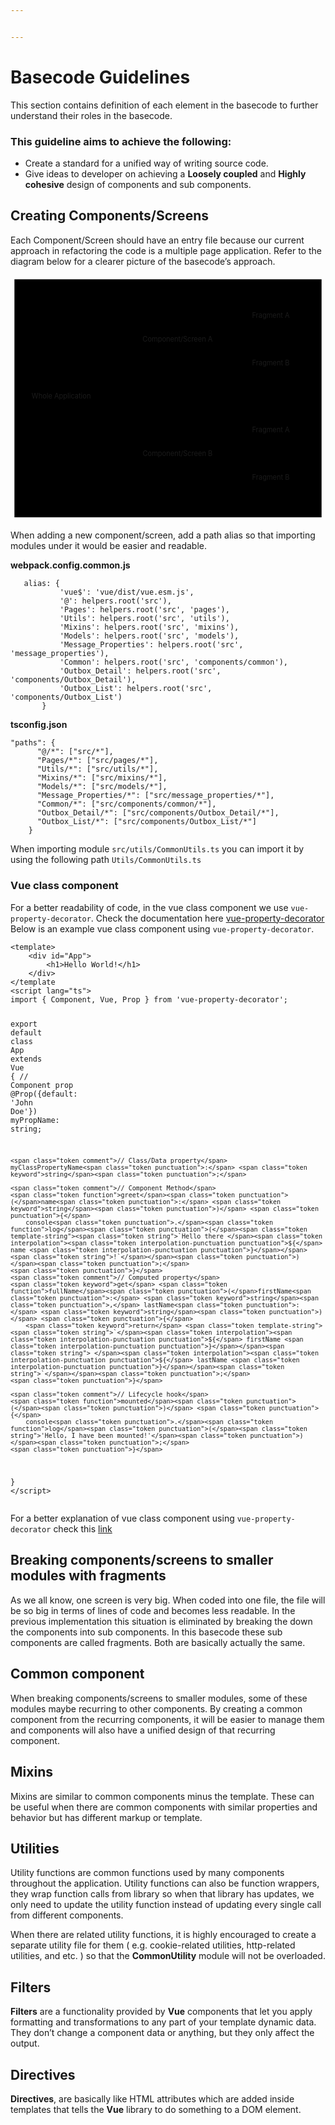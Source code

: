 ```yaml
---


---
```


<h1 id="basecode-guidelines">Basecode Guidelines</h1>
<p>This section contains definition of each element in the basecode to further understand their roles in the basecode.</p>
<h3 id="this-guideline-aims-to-achieve-the-following">This guideline aims to achieve the following:</h3>
<ul>
<li>Create a standard for a unified way of writing source code.</li>
<li>Give ideas to developer on achieving a <strong>Loosely coupled</strong> and <strong>Highly cohesive</strong> design of components and sub components.</li>
</ul>
<h2 id="creating-componentsscreens">Creating Components/Screens</h2>
<p>Each Component/Screen should have an entry file because our current approach in refactoring the code is a multiple page application. Refer to the diagram below for a clearer picture of the basecode’s approach.</p>
<div class="mermaid"><svg xmlns="http://www.w3.org/2000/svg" id="mermaid-svg-ksuDTF1gDUJ0pcut" width="100%" style="max-width: 640.546875px;" viewBox="0 0 640.546875 500"><g transform="translate(-12, -12)"><g class="output"><g class="clusters"><g class="cluster" id="subGraph2" transform="translate(332.2734375,262)" style="opacity: 1;"><rect width="624.546875" height="484" x="-312.2734375" y="-242"></rect><g class="label"><g transform="translate(0,0)"><foreignObject width="0" height="0"><div xmlns="http://www.w3.org/1999/xhtml" style="display: inline-block; white-space: nowrap;"></div></foreignObject></g></g><text x="0" y="-228" fill="black" stroke="none" id="mermaid-svg-ksuDTF1gDUJ0pcutText" style="text-anchor: middle;">Multiple Page Application</text></g><g class="cluster" id="subGraph0" transform="translate(432.59375,146)" style="opacity: 1;"><rect width="373.90625" height="212" x="-186.953125" y="-106"></rect><g class="label"><g transform="translate(0,0)"><foreignObject width="0" height="0"><div xmlns="http://www.w3.org/1999/xhtml" style="display: inline-block; white-space: nowrap;"></div></foreignObject></g></g><text x="0" y="-92" fill="black" stroke="none" id="mermaid-svg-ksuDTF1gDUJ0pcutText" style="text-anchor: middle;">Single Page</text></g><g class="cluster" id="subGraph1" transform="translate(432.59375,378)" style="opacity: 1;"><rect width="373.90625" height="212" x="-186.953125" y="-106"></rect><g class="label"><g transform="translate(0,0)"><foreignObject width="0" height="0"><div xmlns="http://www.w3.org/1999/xhtml" style="display: inline-block; white-space: nowrap;"></div></foreignObject></g></g><text x="0" y="-92" fill="black" stroke="none" id="mermaid-svg-ksuDTF1gDUJ0pcutText" style="text-anchor: middle;">Single Page</text></g></g><g class="edgePaths"><g class="edgePath" style="opacity: 1;"><path class="path" d="M140.21140894396552,239L220.640625,146L245.640625,146L270.640625,146" marker-end="url(#arrowhead15064)" style="fill:none"></path><defs><marker id="arrowhead15064" viewBox="0 0 10 10" refX="9" refY="5" markerUnits="strokeWidth" markerWidth="8" markerHeight="6" orient="auto"><path d="M 0 0 L 10 5 L 0 10 z" class="arrowheadPath" style="stroke-width: 1; stroke-dasharray: 1, 0;"></path></marker></defs></g><g class="edgePath" style="opacity: 1;"><path class="path" d="M140.21140894396552,285L220.640625,378L245.640625,378L270.8828125,378" marker-end="url(#arrowhead15065)" style="fill:none"></path><defs><marker id="arrowhead15065" viewBox="0 0 10 10" refX="9" refY="5" markerUnits="strokeWidth" markerWidth="8" markerHeight="6" orient="auto"><path d="M 0 0 L 10 5 L 0 10 z" class="arrowheadPath" style="stroke-width: 1; stroke-dasharray: 1, 0;"></path></marker></defs></g><g class="edgePath" style="opacity: 1;"><path class="path" d="M410.1863606770833,123L468.125,98L493.125,98" marker-end="url(#arrowhead15066)" style="fill:none"></path><defs><marker id="arrowhead15066" viewBox="0 0 10 10" refX="9" refY="5" markerUnits="strokeWidth" markerWidth="8" markerHeight="6" orient="auto"><path d="M 0 0 L 10 5 L 0 10 z" class="arrowheadPath" style="stroke-width: 1; stroke-dasharray: 1, 0;"></path></marker></defs></g><g class="edgePath" style="opacity: 1;"><path class="path" d="M410.1863606770833,169L468.125,194L493.3671875,194" marker-end="url(#arrowhead15067)" style="fill:none"></path><defs><marker id="arrowhead15067" viewBox="0 0 10 10" refX="9" refY="5" markerUnits="strokeWidth" markerWidth="8" markerHeight="6" orient="auto"><path d="M 0 0 L 10 5 L 0 10 z" class="arrowheadPath" style="stroke-width: 1; stroke-dasharray: 1, 0;"></path></marker></defs></g><g class="edgePath" style="opacity: 1;"><path class="path" d="M410.1863606770833,355L468.125,330L493.125,330" marker-end="url(#arrowhead15068)" style="fill:none"></path><defs><marker id="arrowhead15068" viewBox="0 0 10 10" refX="9" refY="5" markerUnits="strokeWidth" markerWidth="8" markerHeight="6" orient="auto"><path d="M 0 0 L 10 5 L 0 10 z" class="arrowheadPath" style="stroke-width: 1; stroke-dasharray: 1, 0;"></path></marker></defs></g><g class="edgePath" style="opacity: 1;"><path class="path" d="M410.1863606770833,401L468.125,426L493.3671875,426" marker-end="url(#arrowhead15069)" style="fill:none"></path><defs><marker id="arrowhead15069" viewBox="0 0 10 10" refX="9" refY="5" markerUnits="strokeWidth" markerWidth="8" markerHeight="6" orient="auto"><path d="M 0 0 L 10 5 L 0 10 z" class="arrowheadPath" style="stroke-width: 1; stroke-dasharray: 1, 0;"></path></marker></defs></g></g><g class="edgeLabels"><g class="edgeLabel" transform="" style="opacity: 1;"><g transform="translate(0,0)" class="label"><foreignObject width="0" height="0"><div xmlns="http://www.w3.org/1999/xhtml" style="display: inline-block; white-space: nowrap;"><span class="edgeLabel"></span></div></foreignObject></g></g><g class="edgeLabel" transform="" style="opacity: 1;"><g transform="translate(0,0)" class="label"><foreignObject width="0" height="0"><div xmlns="http://www.w3.org/1999/xhtml" style="display: inline-block; white-space: nowrap;"><span class="edgeLabel"></span></div></foreignObject></g></g><g class="edgeLabel" transform="" style="opacity: 1;"><g transform="translate(0,0)" class="label"><foreignObject width="0" height="0"><div xmlns="http://www.w3.org/1999/xhtml" style="display: inline-block; white-space: nowrap;"><span class="edgeLabel"></span></div></foreignObject></g></g><g class="edgeLabel" transform="" style="opacity: 1;"><g transform="translate(0,0)" class="label"><foreignObject width="0" height="0"><div xmlns="http://www.w3.org/1999/xhtml" style="display: inline-block; white-space: nowrap;"><span class="edgeLabel"></span></div></foreignObject></g></g><g class="edgeLabel" transform="" style="opacity: 1;"><g transform="translate(0,0)" class="label"><foreignObject width="0" height="0"><div xmlns="http://www.w3.org/1999/xhtml" style="display: inline-block; white-space: nowrap;"><span class="edgeLabel"></span></div></foreignObject></g></g><g class="edgeLabel" transform="" style="opacity: 1;"><g transform="translate(0,0)" class="label"><foreignObject width="0" height="0"><div xmlns="http://www.w3.org/1999/xhtml" style="display: inline-block; white-space: nowrap;"><span class="edgeLabel"></span></div></foreignObject></g></g></g><g class="nodes"><g class="node" id="A" transform="translate(120.3203125,262)" style="opacity: 1;"><rect rx="0" ry="0" x="-75.3203125" y="-23" width="150.640625" height="46"></rect><g class="label" transform="translate(0,0)"><g transform="translate(-65.3203125,-13)"><foreignObject width="130.640625" height="26"><div xmlns="http://www.w3.org/1999/xhtml" style="display: inline-block; white-space: nowrap;">Whole Application</div></foreignObject></g></g></g><g class="node" id="B" transform="translate(356.8828125,146)" style="opacity: 1;"><rect rx="0" ry="0" x="-86.2421875" y="-23" width="172.484375" height="46"></rect><g class="label" transform="translate(0,0)"><g transform="translate(-76.2421875,-13)"><foreignObject width="152.484375" height="26"><div xmlns="http://www.w3.org/1999/xhtml" style="display: inline-block; white-space: nowrap;">Component/Screen A</div></foreignObject></g></g></g><g class="node" id="C" transform="translate(356.8828125,378)" style="opacity: 1;"><rect rx="0" ry="0" x="-86" y="-23" width="172" height="46"></rect><g class="label" transform="translate(0,0)"><g transform="translate(-76,-13)"><foreignObject width="152" height="26"><div xmlns="http://www.w3.org/1999/xhtml" style="display: inline-block; white-space: nowrap;">Component/Screen B</div></foreignObject></g></g></g><g class="node" id="F" transform="translate(543.8359375,330)" style="opacity: 1;"><rect rx="0" ry="0" x="-50.7109375" y="-23" width="101.421875" height="46"></rect><g class="label" transform="translate(0,0)"><g transform="translate(-40.7109375,-13)"><foreignObject width="81.421875" height="26"><div xmlns="http://www.w3.org/1999/xhtml" style="display: inline-block; white-space: nowrap;">Fragment A</div></foreignObject></g></g></g><g class="node" id="G" transform="translate(543.8359375,426)" style="opacity: 1;"><rect rx="0" ry="0" x="-50.46875" y="-23" width="100.9375" height="46"></rect><g class="label" transform="translate(0,0)"><g transform="translate(-40.46875,-13)"><foreignObject width="80.9375" height="26"><div xmlns="http://www.w3.org/1999/xhtml" style="display: inline-block; white-space: nowrap;">Fragment B</div></foreignObject></g></g></g><g class="node" id="D" transform="translate(543.8359375,98)" style="opacity: 1;"><rect rx="0" ry="0" x="-50.7109375" y="-23" width="101.421875" height="46"></rect><g class="label" transform="translate(0,0)"><g transform="translate(-40.7109375,-13)"><foreignObject width="81.421875" height="26"><div xmlns="http://www.w3.org/1999/xhtml" style="display: inline-block; white-space: nowrap;">Fragment A</div></foreignObject></g></g></g><g class="node" id="E" transform="translate(543.8359375,194)" style="opacity: 1;"><rect rx="0" ry="0" x="-50.46875" y="-23" width="100.9375" height="46"></rect><g class="label" transform="translate(0,0)"><g transform="translate(-40.46875,-13)"><foreignObject width="80.9375" height="26"><div xmlns="http://www.w3.org/1999/xhtml" style="display: inline-block; white-space: nowrap;">Fragment B</div></foreignObject></g></g></g></g></g></g></svg></div>
<p>When adding a new component/screen, add a path alias so that importing modules under it would be easier and readable.</p>
<p><strong>webpack.config.common.js</strong></p>
<pre class=" language-javascript"><code class="prism  language-javascript">   alias<span class="token punctuation">:</span> <span class="token punctuation">{</span>
           <span class="token string">'vue$'</span><span class="token punctuation">:</span> <span class="token string">'vue/dist/vue.esm.js'</span><span class="token punctuation">,</span>
           <span class="token string">'@'</span><span class="token punctuation">:</span> helpers<span class="token punctuation">.</span><span class="token function">root</span><span class="token punctuation">(</span><span class="token string">'src'</span><span class="token punctuation">)</span><span class="token punctuation">,</span>
           <span class="token string">'Pages'</span><span class="token punctuation">:</span> helpers<span class="token punctuation">.</span><span class="token function">root</span><span class="token punctuation">(</span><span class="token string">'src'</span><span class="token punctuation">,</span> <span class="token string">'pages'</span><span class="token punctuation">)</span><span class="token punctuation">,</span>
           <span class="token string">'Utils'</span><span class="token punctuation">:</span> helpers<span class="token punctuation">.</span><span class="token function">root</span><span class="token punctuation">(</span><span class="token string">'src'</span><span class="token punctuation">,</span> <span class="token string">'utils'</span><span class="token punctuation">)</span><span class="token punctuation">,</span>
           <span class="token string">'Mixins'</span><span class="token punctuation">:</span> helpers<span class="token punctuation">.</span><span class="token function">root</span><span class="token punctuation">(</span><span class="token string">'src'</span><span class="token punctuation">,</span> <span class="token string">'mixins'</span><span class="token punctuation">)</span><span class="token punctuation">,</span>
           <span class="token string">'Models'</span><span class="token punctuation">:</span> helpers<span class="token punctuation">.</span><span class="token function">root</span><span class="token punctuation">(</span><span class="token string">'src'</span><span class="token punctuation">,</span> <span class="token string">'models'</span><span class="token punctuation">)</span><span class="token punctuation">,</span>
           <span class="token string">'Message_Properties'</span><span class="token punctuation">:</span> helpers<span class="token punctuation">.</span><span class="token function">root</span><span class="token punctuation">(</span><span class="token string">'src'</span><span class="token punctuation">,</span> <span class="token string">'message_properties'</span><span class="token punctuation">)</span><span class="token punctuation">,</span>
           <span class="token string">'Common'</span><span class="token punctuation">:</span> helpers<span class="token punctuation">.</span><span class="token function">root</span><span class="token punctuation">(</span><span class="token string">'src'</span><span class="token punctuation">,</span> <span class="token string">'components/common'</span><span class="token punctuation">)</span><span class="token punctuation">,</span>
           <span class="token string">'Outbox_Detail'</span><span class="token punctuation">:</span> helpers<span class="token punctuation">.</span><span class="token function">root</span><span class="token punctuation">(</span><span class="token string">'src'</span><span class="token punctuation">,</span> <span class="token string">'components/Outbox_Detail'</span><span class="token punctuation">)</span><span class="token punctuation">,</span>
           <span class="token string">'Outbox_List'</span><span class="token punctuation">:</span> helpers<span class="token punctuation">.</span><span class="token function">root</span><span class="token punctuation">(</span><span class="token string">'src'</span><span class="token punctuation">,</span> <span class="token string">'components/Outbox_List'</span><span class="token punctuation">)</span>
       <span class="token punctuation">}</span>
</code></pre>
<p><strong>tsconfig.json</strong></p>
<pre class=" language-json"><code class="prism  language-json"><span class="token string">"paths"</span><span class="token punctuation">:</span> <span class="token punctuation">{</span>
      <span class="token string">"@/*"</span><span class="token punctuation">:</span> <span class="token punctuation">[</span><span class="token string">"src/*"</span><span class="token punctuation">]</span><span class="token punctuation">,</span>
      <span class="token string">"Pages/*"</span><span class="token punctuation">:</span> <span class="token punctuation">[</span><span class="token string">"src/pages/*"</span><span class="token punctuation">]</span><span class="token punctuation">,</span>
      <span class="token string">"Utils/*"</span><span class="token punctuation">:</span> <span class="token punctuation">[</span><span class="token string">"src/utils/*"</span><span class="token punctuation">]</span><span class="token punctuation">,</span>
      <span class="token string">"Mixins/*"</span><span class="token punctuation">:</span> <span class="token punctuation">[</span><span class="token string">"src/mixins/*"</span><span class="token punctuation">]</span><span class="token punctuation">,</span>
      <span class="token string">"Models/*"</span><span class="token punctuation">:</span> <span class="token punctuation">[</span><span class="token string">"src/models/*"</span><span class="token punctuation">]</span><span class="token punctuation">,</span>
      <span class="token string">"Message_Properties/*"</span><span class="token punctuation">:</span> <span class="token punctuation">[</span><span class="token string">"src/message_properties/*"</span><span class="token punctuation">]</span><span class="token punctuation">,</span>
      <span class="token string">"Common/*"</span><span class="token punctuation">:</span> <span class="token punctuation">[</span><span class="token string">"src/components/common/*"</span><span class="token punctuation">]</span><span class="token punctuation">,</span>
      <span class="token string">"Outbox_Detail/*"</span><span class="token punctuation">:</span> <span class="token punctuation">[</span><span class="token string">"src/components/Outbox_Detail/*"</span><span class="token punctuation">]</span><span class="token punctuation">,</span>
      <span class="token string">"Outbox_List/*"</span><span class="token punctuation">:</span> <span class="token punctuation">[</span><span class="token string">"src/components/Outbox_List/*"</span><span class="token punctuation">]</span>
    <span class="token punctuation">}</span> 
</code></pre>
<p>When importing module <code>src/utils/CommonUtils.ts</code> you can import it by using the following path <code>Utils/CommonUtils.ts</code></p>
<h3 id="vue-class-component">Vue class component</h3>
<p>For a better readability of code, in the vue class component we use <code>vue-property-decorator</code>. Check the documentation here <a href="%5Bhttps://github.com/kaorun343/vue-property-decorator%5D(https://github.com/kaorun343/vue-property-decorator)">vue-property-decorator</a><br>
Below is an example vue class component using <code>vue-property-decorator</code>.</p>
<pre class=" language-typescript"><code class="prism  language-typescript"><span class="token operator">&lt;</span>template<span class="token operator">&gt;</span>
	<span class="token operator">&lt;</span>div id<span class="token operator">=</span><span class="token string">"App"</span><span class="token operator">&gt;</span>
		<span class="token operator">&lt;</span>h1<span class="token operator">&gt;</span>Hello World<span class="token operator">!</span><span class="token operator">&lt;</span><span class="token operator">/</span>h1<span class="token operator">&gt;</span>
	<span class="token operator">&lt;</span><span class="token operator">/</span>div<span class="token operator">&gt;</span>
<span class="token operator">&lt;</span><span class="token operator">/</span>template
<span class="token operator">&lt;</span>script lang<span class="token operator">=</span><span class="token string">"ts"</span><span class="token operator">&gt;</span>
<span class="token keyword">import</span> <span class="token punctuation">{</span> Component<span class="token punctuation">,</span> Vue<span class="token punctuation">,</span> Prop <span class="token punctuation">}</span> <span class="token keyword">from</span> <span class="token string">'vue-property-decorator'</span><span class="token punctuation">;</span>

<span class="token keyword">export</span> <span class="token keyword">default</span> <span class="token keyword">class</span> <span class="token class-name">App</span> <span class="token keyword">extends</span> <span class="token class-name">Vue</span> <span class="token punctuation">{</span>
	<span class="token comment">// Component prop</span>
	@<span class="token function">Prop</span><span class="token punctuation">(</span><span class="token punctuation">{</span><span class="token keyword">default</span><span class="token punctuation">:</span> <span class="token string">'John Doe'</span><span class="token punctuation">}</span><span class="token punctuation">)</span>
	myPropName<span class="token punctuation">:</span> <span class="token keyword">string</span><span class="token punctuation">;</span>
	
	<span class="token comment">// Class/Data property</span>
	myClassPropertyName<span class="token punctuation">:</span> <span class="token keyword">string</span><span class="token punctuation">;</span>

	<span class="token comment">// Component Method</span>
	<span class="token function">greet</span><span class="token punctuation">(</span>name<span class="token punctuation">:</span> <span class="token keyword">string</span><span class="token punctuation">)</span> <span class="token punctuation">{</span>
		console<span class="token punctuation">.</span><span class="token function">log</span><span class="token punctuation">(</span><span class="token template-string"><span class="token string">`Hello there </span><span class="token interpolation"><span class="token interpolation-punctuation punctuation">${</span> name <span class="token interpolation-punctuation punctuation">}</span></span><span class="token string">!`</span></span><span class="token punctuation">)</span><span class="token punctuation">;</span>
	<span class="token punctuation">}</span>
	<span class="token comment">// Computed property</span>
	<span class="token keyword">get</span> <span class="token function">fullName</span><span class="token punctuation">(</span>firstName<span class="token punctuation">:</span> <span class="token keyword">string</span><span class="token punctuation">,</span> lastName<span class="token punctuation">:</span> <span class="token keyword">string</span><span class="token punctuation">)</span> <span class="token punctuation">{</span>
		<span class="token keyword">return</span> <span class="token template-string"><span class="token string">`</span><span class="token interpolation"><span class="token interpolation-punctuation punctuation">${</span> firstName <span class="token interpolation-punctuation punctuation">}</span></span><span class="token string"> </span><span class="token interpolation"><span class="token interpolation-punctuation punctuation">${</span> lastName <span class="token interpolation-punctuation punctuation">}</span></span><span class="token string">`</span></span><span class="token punctuation">;</span>
	<span class="token punctuation">}</span>
	
	<span class="token comment">// Lifecycle hook</span>
	<span class="token function">mounted</span><span class="token punctuation">(</span><span class="token punctuation">)</span> <span class="token punctuation">{</span>
		console<span class="token punctuation">.</span><span class="token function">log</span><span class="token punctuation">(</span><span class="token string">'Hello, I have been mounted!'</span><span class="token punctuation">)</span><span class="token punctuation">;</span>
	<span class="token punctuation">}</span>
<span class="token punctuation">}</span>
<span class="token operator">&lt;</span><span class="token operator">/</span>script<span class="token operator">&gt;</span>
</code></pre>
<p>For a better explanation of vue class component using <code>vue-property-decorator</code> check this <a href="%5Bhttps://alligator.io/vuejs/typescript-class-components/%5D(https://alligator.io/vuejs/typescript-class-components/)">link</a></p>
<h2 id="breaking-componentsscreens-to-smaller-modules-with-fragments">Breaking components/screens to smaller modules with fragments</h2>
<p>As we all know, one screen is very big. When coded into one file, the file will be so big in terms of lines of code and becomes less readable. In the previous implementation this situation is eliminated  by breaking the down the components into sub components. In this basecode these sub components are called fragments. Both are basically actually the same.</p>
<h2 id="common-component">Common component</h2>
<p>When breaking components/screens to smaller modules, some of these modules maybe recurring to other components. By creating a common component from the recurring components, it will be easier to manage them and components will also have a unified design of that recurring component.</p>
<h2 id="mixins">Mixins</h2>
<p>Mixins are similar to common components minus the template. These can be useful when there are common components with similar properties and behavior but has different markup or template.</p>
<h2 id="utilities">Utilities</h2>
<p>Utility functions are common functions used by many components throughout the application. Utility functions can also be function wrappers, they wrap function calls from library so when that library has updates, we only need to update the utility function instead of updating every single call from different components.</p>
<p>When there are related utility functions, it is highly encouraged to create a separate utility file for them ( e.g. cookie-related utilities, http-related utilities, and etc. ) so that the <strong>CommonUtility</strong> module will not be overloaded.</p>
<h2 id="filters">Filters</h2>
<p><strong>Filters</strong> are a functionality provided by <strong>Vue</strong> components that let you apply formatting and transformations to any part of your template dynamic data. They don’t change a component data or anything, but they only affect the output.</p>
<h2 id="directives">Directives</h2>
<p><strong>Directives</strong>, are basically like HTML attributes which are added inside templates that tells the <strong>Vue</strong> library to do something to a DOM element.</p>

